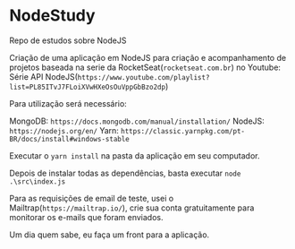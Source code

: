 # NodeStudy
Repo de estudos sobre NodeJS

Criação de uma aplicação em NodeJS para criação e acompanhamento de projetos baseada na serie da RocketSeat(```rocketseat.com.br```) no Youtube: Série API NodeJS(```https://www.youtube.com/playlist?list=PL85ITvJ7FLoiXVwHXeOsOuVppGbBzo2dp```)

Para utilização será necessário:

MongoDB: ```https://docs.mongodb.com/manual/installation/```
NodeJS: ```https://nodejs.org/en/```
Yarn: ```https://classic.yarnpkg.com/pt-BR/docs/install#windows-stable```

Executar o ```yarn install``` na pasta da aplicação em seu computador.

Depois de instalar todas as dependências, basta executar ```node .\src\index.js```

Para as requisições de email de teste, usei o Mailtrap(```https://mailtrap.io/```), crie sua conta gratuitamente para monitorar os e-mails que foram enviados.

Um dia quem sabe, eu faça um front para a aplicação.

